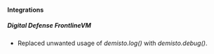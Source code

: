 
#### Integrations
##### Digital Defense FrontlineVM
- Replaced unwanted usage of *demisto.log()* with *demisto.debug()*.